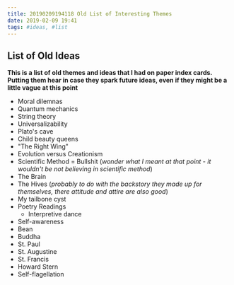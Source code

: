 ```yaml
---
title: 20190209194118 Old List of Interesting Themes
date: 2019-02-09 19:41
tags: #ideas, #list
---
```

## List of Old Ideas

**This is a list of old themes and ideas that I had on paper index cards.  Putting them hear in case they spark future ideas, even if they might be a little vague at this point**

* Moral dilemnas
* Quantum mechanics
* String theory
* Universalizability
* Plato's cave
* Child beauty queens
* "The Right Wing"
* Evolution versus Creationism
* Scientific Method = Bullshit (*wonder what I meant at that point - it wouldn't be not believing in scientific method*)
* The Brain
* The Hives (*probably to do with the backstory they made up for themselves, there attitude and attire are also good*)
* My tailbone cyst
* Poetry Readings
    * Interpretive dance
* Self-awareness
* Bean
* Buddha
* St. Paul
* St. Augustine
* St. Francis
* Howard Stern
* Self-flagellation
